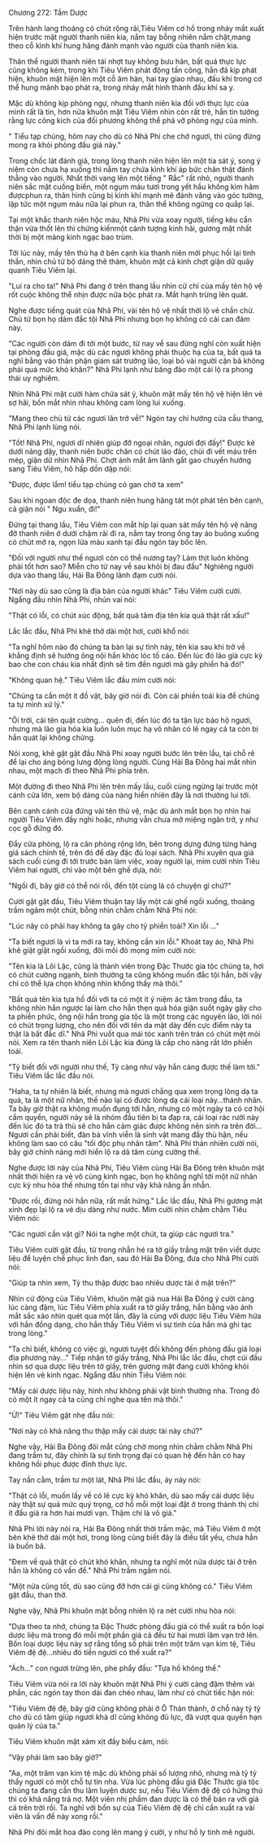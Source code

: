 




Chương 272: Tầm Dược


Trên hành lang thoáng có chút rộng rãi,Tiêu Viêm cơ hồ trong nháy mắt xuất hiện trước mặt người thanh niên kia, nắm tay bỗng nhiên nắm chặt,mang theo cỗ kình khí hung hăng đánh mạnh vào người của thanh niên kia.

Thân thể người thanh niên tái nhợt tuy không bưu hãn, bất quá thực lực cũng không kém, trong khi Tiêu Viêm phát động tấn công, hắn đã kịp phát hiện, khuôn mặt hiện lên một cỗ âm hàn, hai tay giao nhau, đấu khí trong cơ thể hung mãnh bạo phát ra, trong nháy mắt hình thành đấu khí sa y.

Mặc dù không kịp phòng ngự, nhưng thanh niên kia đối với thực lực của mình rất là tin, hơn nữa khuôn mặt Tiêu Viêm nhìn còn rất trẻ, hắn tin tưởng rằng lực công kích của đối phương không thể phá vỡ phòng ngự của mình.

" Tiểu tạp chủng, hôm nay cho dù có Nhã Phi che chở ngươi, thì cũng đừng mong ra khỏi phòng đấu giá này."

Trong chốc lát đánh giá, trong lòng thanh niên hiện lên một tia sát ý, song ý niệm còn chưa hạ xuống thì nắm tay chứa kình khí áp bức chân thật đánh thẳng vào người. Nhất thời vang lên một tiếng " Rắc" rất nhỏ, người thanh niên sắc mặt cuồng biến, một ngụm máu tươi trong yết hầu không kìm hãm đượcphun ra, thân hình cũng bị kình khí mạnh mẽ đánh văng vào góc tường, lập tức một ngụm máu nữa lại phun ra, thân thể không ngừng co quắp lại.

Tại một khắc thanh niên hộc máu, Nhã Phi vừa xoay người, tiếng kêu cẩn thận vừa thốt lên thì chứng kiếnmột cảnh tượng kinh hãi, gương mặt nhất thời bị một mảng kinh ngạc bao trùm.

Tới lúc này, mấy tên thủ hạ ở bên cạnh kia thanh niên mới phục hồi lại tinh thần, nhìn chủ tử bộ dáng thê thảm, khuôn mặt cả kinh chợt giận dữ quây quanh Tiêu Viêm lại.

"Lui ra cho ta!" Nhã Phi đang ở trên thang lầu nhìn cử chỉ của mấy tên hộ vệ rốt cuộc không thể nhịn được nữa bộc phát ra. Mắt hạnh trừng lên quát.

Nghe được tiếng quát của Nhã Phi, vài tên hộ vệ nhất thời lộ vẻ chần chừ. Chủ tử bọn họ dám đắc tội Nhã Phi nhưng bọn họ không có cái can đảm này.

"Các người còn dám đi tới một bước, từ nay về sau đừng nghĩ còn xuất hiện tại phòng đấu giá, mặc dù các ngươi không phải thuộc hạ của ta, bất quá ta nghĩ bằng vào thân phận giám sát trưởng lão, loại bỏ vài người cặn bã không phải quá mức khó khăn?" Nhã Phi lạnh như băng đảo một cái lộ ra phong thái uy nghiêm.

Nhìn Nhã Phi mặt cười hàm chứa sát ý, khuôn mặt mấy tên hộ vệ hiện lên vẻ sợ hãi, bốn mắt nhìn nhau không cam lòng lui xuống.

"Mang theo chủ tử các ngươi lăn trở về!" Ngón tay chỉ hướng cửa cầu thang, Nhã Phi lạnh lùng nói.

"Tốt! Nhã Phi, ngươi dĩ nhiên giúp đỡ ngoại nhân, ngươi đợi đấy!" Được kẻ dưới nâng dậy, thanh niên bước chân có chút lảo đảo, chùi đi vết máu trên mép, giận dữ nhìn Nhã Phi. Chợt ánh mắt âm lãnh gắt gao chuyển hướng sang Tiêu Viêm, hô hấp dồn dập nói:

"Được, được lắm! tiểu tạp chủng có gan chờ ta xem"

Sau khi ngoan độc đe dọa, thanh niên hung hăng tát một phát tên bên cạnh, cả giận nói " Ngu xuẩn, đi!"

Đứng tại thang lầu, Tiêu Viêm con mắt híp lại quan sát mấy tên hộ vệ nâng đỡ thanh niên ở dưới chậm rãi đi ra, nắm tay trong ống tay áo buông xuống có chút mở ra, ngọn lửa màu xanh tại đầu ngón tay bốc lên.

"Đối với người như thế ngươi còn có thể nương tay? Làm thịt luôn không phải tốt hơn sao? Miễn cho từ nay về sau khỏi bị đau đầu" Nghiêng người dựa vào thang lầu, Hải Ba Đông lãnh đạm cười nói.

"Nơi này dù sao cũng là địa bàn của người khác" Tiêu Viêm cười cười. Ngẩng đầu nhìn Nhã Phi, nhún vai nói:

"Thật có lỗi, có chút xúc động, bất quá tâm địa tên kia quả thật rất xấu!"

Lắc lắc đầu, Nhã Phi khẽ thở dài một hơi, cười khổ nói:

"Ta nghĩ hôm nào đó chúng ta bàn lại sự tình này, tên kia sau khi trở về khẳng định sẽ hướng ông nội hắn khóc lóc tố cáo. Đến lúc đó lão già cực kỳ bao che con cháu kia nhất định sẽ tìm đến ngươi mà gây phiền hà đó!"

"Không quan hệ." Tiêu Viêm lắc đầu mỉm cười nói:

"Chúng ta cần một ít đồ vật, bây giờ nói đi. Còn cái phiền toái kia để chúng ta tự mình xử lý."

"Ôi trời, cái tên quật cường… quên đi, đến lúc đó ta tận lực bảo hộ ngươi, nhưng mà lão gia hỏa kia luôn luôn mục hạ vô nhân có lẽ ngay cả ta còn bị hắn quát lại không chừng.

Nói xong, khẽ gật gật đầu Nhã Phi xoay người bước lên trên lầu, tại chỗ rẽ để lại cho áng bóng lưng động lòng người. Cùng Hải Ba Đông hai mắt nhìn nhau, một mạch đi theo Nhã Phi phía trên.

Một đường đi theo Nhã Phi lên trên mấy lầu, cuối cùng ngừng lại trước một cánh cửa lớn, xem bộ dáng của nàng hiển nhiên đây là nơi thường lui tới.

Bên cạnh cánh cửa đứng vài tên thủ vệ, mặc dù ánh mắt bọn họ nhìn hai người Tiêu Viêm đầy nghi hoặc, nhưng vẫn chưa mở miệng ngăn trở, y như cọc gỗ đứng đó.

Đẩy cửa phòng, lộ ra căn phòng rộng lớn, bên trong dựng đứng từng hàng giá sách chỉnh tề, trên đó để dày đặc đủ loại sách. Nhã Phi xuyên qua giá sách cuối cùng đi tới trước bàn làm việc, xoay người lại, mỉm cười nhìn Tiêu Viêm hai người, chỉ vào một bên ghế dựa, nói:

"Ngồi đi, bây giờ có thể nói rồi, đến tột cùng là có chuyện gì chứ?"

Cười gật gật đầu, Tiêu Viêm thuận tay lấy một cái ghế ngồi xuống, thoáng trầm ngâm một chút, bỗng nhìn chằm chằm Nhã Phi nói:

"Lúc nãy có phải hay không ta gây cho tỷ phiền toái? Xin lỗi …"

"Ta biết ngươi là vì ta mới ra tay, không cần xin lỗi." Khoát tay áo, Nhã Phi khẽ giật giật ngồi xuống, đôi môi đỏ mọng mỉm cười nói:

"Tên kia là Lôi Lặc, cũng là thành viên trong Đặc Thước gia tộc chúng ta, hơi có chút cường ngạnh, bình thường ta cũng không muốn đắc tội hắn, bởi vậy chỉ có thể lựa chọn không nhìn khống thấy mà thôi."

"Bất quá tên kia tựa hồ đối với ta có một ít ý niệm ác tâm trong đầu, ta không nhìn hắn ngược lại làm cho hắn thẹn quá hóa giận suốt ngày gây cho ta phiền phức, ông nội hắn trong gia tộc là một trong các nguyên lão, lời nói có chút trọng lượng, cho nên đối với tên da mặt dày đến cực điểm này ta thật là bất đắc dĩ." Nhã Phi vuốt qua mái tóc xanh trên trán có chút mệt mỏi nói. Xem ra tên thanh niên Lôi Lặc kia đúng là cấp cho nàng rất lớn phiền toái.

"Tỷ biết đối với người như thế, Tỷ càng như vậy hắn càng được thế làm tới." Tiêu Viêm lắc lắc đầu nói.

"Haha, ta tự nhiên là biết, nhưng mà ngươi chẳng qua xem trọng lòng dạ ta quá, ta là một nữ nhân, thế nào lại có được lòng dạ cái loại này…thánh nhân. Ta bây giờ thật ra không muốn đụng tới hắn, nhưng có một ngày ta có cơ hội cầm quyền, người này sẽ là nhóm đầu tiên bị ta đạp ra, cái loại rác rưởi này đến lúc đó ta trả thù sẽ cho hắn cảm giác được không nên sinh ra trên đời… Ngươi cần phải biết, đàn bà vĩnh viễn là sinh vật mang đầy thù hận, nếu không làm sao có câu "tối độc phụ nhân tâm". Nhã Phi thản nhiên cười nói, bây giờ chính nàng mới hiển lộ ra dã tâm cùng cường thế.

Nghe được lời này của Nhã Phi, Tiêu Viêm cùng Hải Ba Đông trên khuôn mặt nhất thời hiện ra vẻ vô cùng kinh ngạc, bọn họ không nghĩ tới một nữ nhân cực kỳ nhu hòa thế nhưng tồn tại như vậy khả năng ẩn nhẫn.

"Được rồi, đừng nói hắn nữa, rất mất hứng." Lắc lắc đầu, Nhã Phi gương mặt xinh đẹp lại lộ ra vẻ dịu dàng như nước. Mỉm cười nhìn chằm chằm Tiêu Viêm nói:

"Các ngươi cần vật gì? Nói ta nghe một chút, ta giúp các ngươi tra."

Tiêu Viêm cười gật đầu, từ trong nhẫn hé ra tờ giấy trắng mặt trên viết dược liệu để luyện chế phục linh đan, sau đó Hải Ba Đông, đưa cho Nhã Phi cười nói:

"Giúp ta nhìn xem, Tỷ thu thập được bao nhiêu dược tài ở mặt trên?"

Nhìn cử động của Tiêu Viêm, khuôn mặt già nua Hải Ba Đông ý cười càng lúc càng đậm, lúc Tiêu Viêm phía xuất ra tờ giấy trắng, hắn bằng vào ánh mắt sắc xảo nhìn quét qua một lần, đây là cùng với dược liệu Tiêu Viêm hứa với hắn đồng dạng, cho hắn thấy Tiêu Viêm vì sự tình của hắn mà ghi tạc trong lòng."

"Ta chỉ biết, không có việc gì, ngươi tuyệt đối không đến phòng đấu giá loại địa phương này…" Tiếp nhận tờ giấy trắng, Nhã Phi lắc lắc đầu, chợt cúi đầu nhìn sơ qua dược liệu trên tờ giấy, trên gương mặt đang cười không khỏi hiện lên vẻ kinh ngạc. Ngẩng đầu nhìn Tiêu Viêm nói:

"Mấy cái dược liệu này, hình như không phải vật bình thường nha. Trong đó có một ít ngay cả ta cũng chỉ nghe qua tên mà thôi."

"Ừ!" Tiêu Viêm gật nhẹ đầu nói:

"Nơi này có khả năng thu thập mấy cái dược tài này chứ?"

Nghe vậy, Hải Ba Đông đôi mắt cũng chờ mong nhìn chằm chằm Nhã Phi đang trầm tư, đây chính là sự tình trọng đại có quan hệ đến hắn có hay không hồi phục được đỉnh thực lực.

Tay nần cằm, trầm tư một lát, Nhã Phi lắc đầu, áy náy nói:

"Thật có lỗi, muốn lấy về có lẽ cực kỳ khó khăn, dù sao mấy cái dược liệu này thật sự quá mức quý trọng, cơ hồ mỗi một loại đặt ở trong thành thị chí ít đấu giá ra hơn hai mươi vạn. Thậm chí là vô giá."

Nhã Phi lời này nói ra, Hải Ba Đông nhất thời trầm mặc, mà Tiêu Viêm ở một bên khẽ thở dài một hơi, trong lòng cũng biết đây là điều tất yếu, chưa hẳn là buồn bã.

"Đem về quả thật có chút khó khăn, nhưng ta nghĩ một nửa dược tài ở trên hẳn là không có vấn đề." Nhã Phi trầm ngâm nói.

"Một nửa cũng tốt, dù sao cũng đỡ hơn cái gì cũng không có." Tiêu Viêm gật đầu, than thở.

Nghe vậy, Nhã Phi khuôn mặt bỗng nhiên lộ ra nét cười nhu hòa nói:

"Dựa theo ta nhớ, chúng ta Đặc Thước phòng đấu giá có thể xuất ra bốn loại dược liệu mà trong đó mỗi một phần giá cả đều từ hai mươi lăm vạn trở lên. Bốn loại dược liệu này sợ rằng tổng số phải trên một trăm vạn kim tệ, Tiêu Viêm đệ đệ…nhiêu đó tiền ngươi có thể xuất ra?"

"Ách…" con ngươi trừng lên, phe phẩy đầu: "Tựa hồ không thể."

Tiêu Viêm vừa nói ra lời này khuôn mặt Nhã Phi ý cười càng đậm thêm vài phần, các ngón tay thon dài đan chéo nhau, làm như có chút tiếc hận nói:

"Tiêu Viêm đệ đệ, bây giờ cũng không phải ở Ô Thản thành, ở chỗ này tỷ tỷ cho dù có tâm giúp ngươi khả dĩ cũng không đủ lực, đã vượt qua quyền hạn quản lý của ta."

Tiêu Viêm khuôn mặt xám xịt đầy biểu cảm, nói:

"Vậy phải làm sao bây giờ?"

"Aa, một trăm vạn kim tệ mặc dù không phải số lượng nhỏ, nhưng mà tỷ tỷ thấy ngươi có một chỗ tự tin nha. Vừa lúc phòng đấu giá Đặc Thước gia tộc chúng ta đang cần thu lãm luyện dược sư, nếu Tiêu Viêm đệ đệ có hứng thú thì có khả năng trả nợ. Một viên nhị phẩm đan dược là có thể bán ra với giá cả trên trời rồi. Ta nghĩ với bổn sự của Tiêu Viêm đệ đệ chỉ cần xuất ra vài viên là vấn đề này xong rồi."

Nhã Phi đôi mắt hoa đào cong lên mang ý cười, y như hồ ly tinh mê người.




